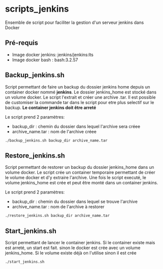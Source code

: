 # scripts_jenkins

Ensemble de script pour faciliter la gestion d'un serveur jenkins dans Docker

## Pré-requis

* Image docker jenkins: jenkins/jenkins:lts
* Image docker bash   : bash:3.2.57

## Backup_jenkins.sh

Script permettant de faire un backup du dossier jenkins home depuis un container docker nommé **jenkins**. Le dossier jenkins_home est stocké dans un volume docker. Le script l'extrait et créer une archive .tar. Il est possible de customiser la commande tar dans le script pour etre plus selectif sur le backup. **Le container jenkins doit être arreté**

Le script prend 2 paramètres:

* backup_dir       : chemin du dossier dans lequel l'archive sera créee
* archive_name.tar : nom de l'archive créee

```bash
./backup_jenkins.sh backup_dir archive_name.tar
```

## Restore_jenkins.sh

Script permettant de restorer un backup du dossier jenkins_home dans un volume docker. Le script crée un container temporaire permettant de créer le volume docker et d'y extraire l'archive. Une fois le script executé, le volume jenkins_home est crée et peut être monté dans un container jenkins.

Le script prend 2 paramètres:

* backup_dir       : chemin du dossier dans lequel se trouve l'archive
* archive_name.tar : nom de l'archive à restorer

```bash
./restore_jenkins.sh backup_dir archive_name.tar
```

## Start_jenkins.sh

Script permettant de lancer le container jenkins. Si le container existe mais est arreté, un start est fait. sinon le docker est crée avec un volume jenkins_home. Si le volume existe déjà on l'utilise sinon il est crée

```bash
./start_jenkins.sh
```
